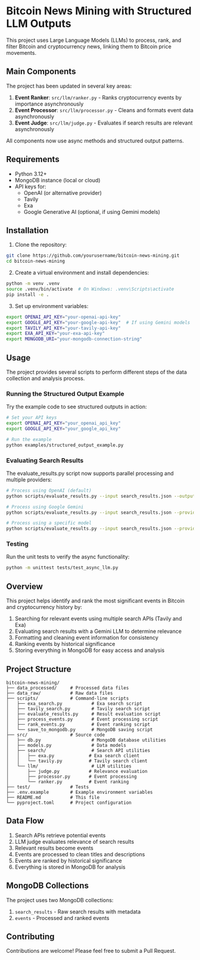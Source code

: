 # Bitcoin News Mining with Structured LLM Outputs

This project uses Large Language Models (LLMs) to process, rank, and filter Bitcoin and cryptocurrency news, linking them to Bitcoin price movements.

## Main Components

The project has been updated in several key areas:

1. **Event Ranker**: `src/llm/ranker.py` - Ranks cryptocurrency events by importance asynchronously
2. **Event Processor**: `src/llm/processor.py` - Cleans and formats event data asynchronously
3. **Event Judge**: `src/llm/judge.py` - Evaluates if search results are relevant asynchronously

All components now use async methods and structured output patterns.

## Requirements

- Python 3.12+
- MongoDB instance (local or cloud)
- API keys for:
  - OpenAI (or alternative provider)
  - Tavily
  - Exa
  - Google Generative AI (optional, if using Gemini models)

## Installation

1. Clone the repository:
```bash
git clone https://github.com/yourusername/bitcoin-news-mining.git
cd bitcoin-news-mining
```

2. Create a virtual environment and install dependencies:
```bash
python -m venv .venv
source .venv/bin/activate  # On Windows: .venv\Scripts\activate
pip install -e .
```

3. Set up environment variables:
```bash
export OPENAI_API_KEY="your-openai-api-key"
export GOOGLE_API_KEY="your-google-api-key"  # If using Gemini models
export TAVILY_API_KEY="your-tavily-api-key"
export EXA_API_KEY="your-exa-api-key"
export MONGODB_URI="your-mongodb-connection-string"
```

## Usage

The project provides several scripts to perform different steps of the data collection and analysis process.

### Running the Structured Output Example

Try the example code to see structured outputs in action:

```bash
# Set your API keys
export OPENAI_API_KEY="your_openai_api_key"
export GOOGLE_API_KEY="your_google_api_key"

# Run the example
python examples/structured_output_example.py
```

### Evaluating Search Results

The evaluate_results.py script now supports parallel processing and multiple providers:

```bash
# Process using OpenAI (default)
python scripts/evaluate_results.py --input search_results.json --output evaluated_results.json --threshold 0.7

# Process using Google Gemini
python scripts/evaluate_results.py --input search_results.json --provider google --parallel 10

# Process using a specific model
python scripts/evaluate_results.py --input search_results.json --provider openai --model gpt-4o
```

### Testing

Run the unit tests to verify the async functionality:

```bash
python -m unittest tests/test_async_llm.py
```

## Overview

This project helps identify and rank the most significant events in Bitcoin and cryptocurrency history by:

1. Searching for relevant events using multiple search APIs (Tavily and Exa)
2. Evaluating search results with a Gemini LLM to determine relevance
3. Formatting and cleaning event information for consistency
4. Ranking events by historical significance
5. Storing everything in MongoDB for easy access and analysis

## Project Structure

```
bitcoin-news-mining/
├── data_processed/     # Processed data files
├── data_raw/           # Raw data files
├── scripts/            # Command-line scripts
│   ├── exa_search.py           # Exa search script
│   ├── tavily_search.py        # Tavily search script
│   ├── evaluate_results.py     # Result evaluation script
│   ├── process_events.py       # Event processing script
│   ├── rank_events.py          # Event ranking script
│   └── save_to_mongodb.py      # MongoDB saving script
├── src/                # Source code
│   ├── db.py                   # MongoDB database utilities
│   ├── models.py               # Data models
│   ├── search/                 # Search API utilities
│   │   ├── exa.py             # Exa search client
│   │   └── tavily.py          # Tavily search client
│   └── llm/                    # LLM utilities
│       ├── judge.py           # Relevance evaluation
│       ├── processor.py       # Event processing
│       └── ranker.py          # Event ranking
├── test/               # Tests
├── .env.example        # Example environment variables
├── README.md           # This file
└── pyproject.toml      # Project configuration
```

## Data Flow

1. Search APIs retrieve potential events
2. LLM judge evaluates relevance of search results
3. Relevant results become events
4. Events are processed to clean titles and descriptions
5. Events are ranked by historical significance
6. Everything is stored in MongoDB for analysis

## MongoDB Collections

The project uses two MongoDB collections:

1. `search_results` - Raw search results with metadata
2. `events` - Processed and ranked events

## Contributing

Contributions are welcome! Please feel free to submit a Pull Request.

